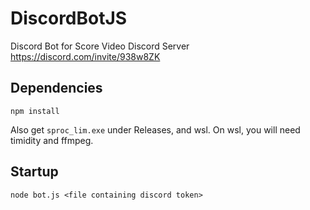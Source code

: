 # DiscordBotJS

Discord Bot for Score Video Discord Server https://discord.com/invite/938w8ZK

## Dependencies

`npm install`

Also get `sproc_lim.exe` under Releases, and wsl. On wsl, you will need timidity and ffmpeg.

## Startup

`node bot.js <file containing discord token>`